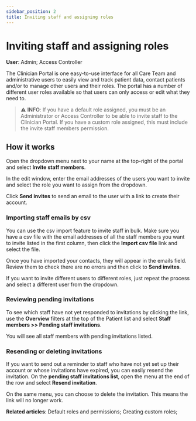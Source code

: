```yaml
---
sidebar_position: 2
title: Inviting staff and assigning roles
---
```

# Inviting staff and assigning roles
**User**: Admin; Access Controller

The Clinician Portal is one easy-to-use interface for all Care Team and administrative users to easily view and track patient data, contact patients and/or to manage other users and their roles. The portal has a number of different user roles available so that users can only access or edit what they need to. 

> ⚠️ **INFO**: If you have a default role assigned, you must be an Administrator or Access Controller to be able to invite staff to the Clinician Portal. If you have a custom role assigned, this must include the invite staff members permission.

## How it works​
Open the dropdown menu next to your name at the top-right of the portal and select **Invite staff members**.

In the edit window, enter the email addresses of the users you want to invite and select the role you want to assign from the dropdown.

Click **Send invites** to send an email to the user with a link to create their account.
### Importing staff emails by csv
You can use the csv import feature to invite staff in bulk. Make sure you have a csv file with the email addresses of all the staff members you want to invite listed in the first column, then click the **Import csv file** link and select the file. 

Once you have imported your contacts, they will appear in the emails field. Review them to check there are no errors and then click to **Send invites**. 

If you want to invite different users to different roles, just repeat the process and select a different user from the dropdown.
### Reviewing pending invitations
To see which staff have not yet responded to invitations by clicking the link, use the **Overview** filters at the top of the Patient list and select **Staff members >> Pending staff invitations**.

You will see all staff members with pending invitations listed.
### Resending or deleting invitations
If you want to send out a reminder to staff who have not yet set up their account or whose invitations have expired, you can easily resend the invitation. On the **pending staff invitations list**, open the menu at the end of the row and select **Resend invitation**.

On the same menu, you can choose to delete the invitation. This means the link will no longer work.

**Related articles**: Default roles and permissions; Creating custom roles;

